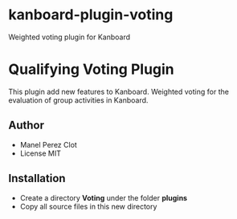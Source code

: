 # kanboard-plugin-voting
Weighted voting plugin for Kanboard

Qualifying Voting Plugin
===================================

This plugin add new features to Kanboard. Weighted voting for the evaluation of group activities in Kanboard.

Author
------

- Manel Perez Clot
- License MIT

Installation
------------

- Create a directory **Voting** under the folder **plugins**
- Copy all source files in this new directory
